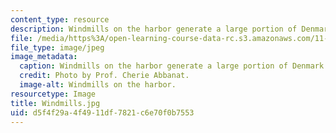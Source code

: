 ```yaml
---
content_type: resource
description: Windmills on the harbor generate a large portion of Denmark's energy.
file: /media/https%3A/open-learning-course-data-rc.s3.amazonaws.com/11-027-city-to-city-comparing-researching-and-writing-about-cities-spring-2006/d5f4f29a4f4911df7821c6e70f0b7553_Windmills.jpg
file_type: image/jpeg
image_metadata:
  caption: Windmills on the harbor generate a large portion of Denmark's energy.
  credit: Photo by Prof. Cherie Abbanat.
  image-alt: Windmills on the harbor.
resourcetype: Image
title: Windmills.jpg
uid: d5f4f29a-4f49-11df-7821-c6e70f0b7553
---
```

